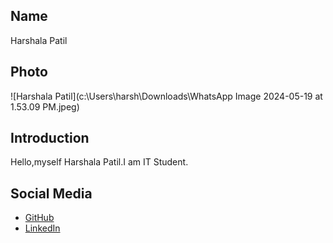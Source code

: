 ## Name
Harshala Patil

## Photo
![Harshala Patil](c:\Users\harsh\Downloads\WhatsApp Image 2024-05-19 at 1.53.09 PM.jpeg)

## Introduction
Hello,myself Harshala Patil.I am IT Student.

## Social Media
- [GitHub](https://github.com/Harshala15/craftlab)
- [LinkedIn](https://www.linkedin.com/in/harshala-k-patil-24b89b282)